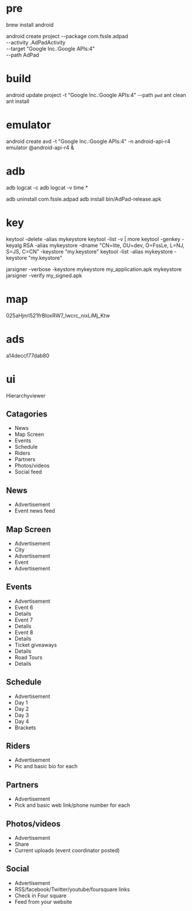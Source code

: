 pre
====

brew install android

android create project --package com.fssle.adpad \
  --activity .AdPadActivity \
  --target "Google Inc.:Google APIs:4" \
  --path AdPad
   
build  
====

android update project -t "Google Inc.:Google APIs:4" --path `pwd` 
ant clean
ant install  

emulator
====

android create avd -t "Google Inc.:Google APIs:4" -n android-api-r4
emulator @android-api-r4 &                
        
adb
====
                
adb logcat -c
adb logcat -v time * 

adb uninstall com.fssle.adpad
adb install bin/AdPad-release.apk
    
key
==== 
keytool -delete -alias mykeystore 
keytool -list -v | more
keytool -genkey -keyalg RSA -alias mykeystore -dname "CN=lite, OU=dev, O=FssLe, L=NJ, S=JS, C=CN" -keystore "my.keystore"
keytool -list -alias mykeystore -keystore "my.keystore" 

jarsigner -verbose -keystore mykeystore my_application.apk mykeystore
jarsigner -verify my_signed.apk

map
====
025aHjnrl521frBloxRW7_Iwcrc_nixLiMj_Ktw
   
ads
====
a14deccf77dab80

ui
====
Hierarchyviewer
                  
Catagories
----

* News	
* Map Screen	
* Events	
* Schedule	
* Riders	
* Partners	
* Photos/videos	
* Social feed

News
----

* Advertisement 
* Event news feed	

Map Screen
----

* Advertisement
* City
* Advertisement
* Event
* Advertisement

Events
----
* Advertisement
* Event 6	
* Details 
* Event 7	
* Details
* Event 8	
* Details
* Ticket giveaways
* Details
* Road Tours	
* Details
  
Schedule
----

* Advertisement
* Day 1		
* Day 2	 
* Day 3	
* Day 4
* Brackets	
            
Riders
----         

* Advertisement
* Pic and basic bio for each	
  
Partners
----

* Advertisement
* Pick and basic web link/phone number for each	

Photos/videos	
----

* Advertisement	
* Share
* Current uploads (event coordinator posted)	

Social 
----

* Advertisement 
* RSS/facebook/Twitter/youtube/foursquare links 
* Check  in  Four square
* Feed from your website
